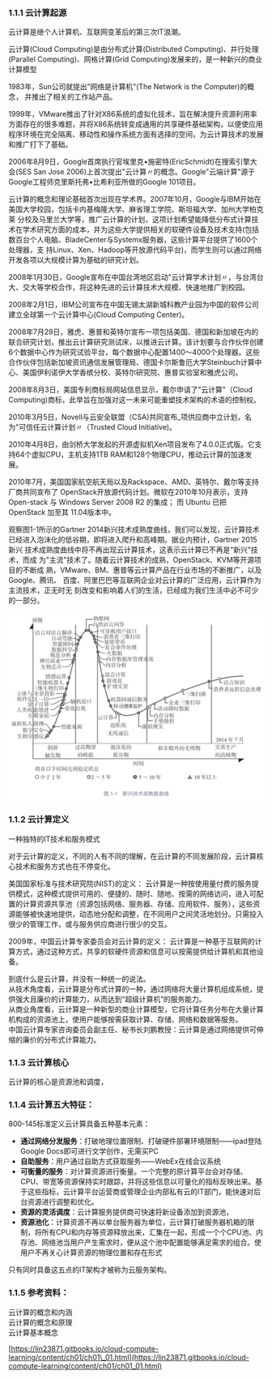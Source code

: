 ### 1.1.1 云计算起源
云计算是继个人计算机、互联网变革后的第三次IT浪潮。

云计算(Cloud Computing)是由分布式计算(Distributed Computing)、并行处理(Parallel 
Computing)、网格计算(Grid Computing)发展来的，是一种新兴的商业计算模型

1983年，Sun公司就提出"网络是计算机"(The Network is the Computer)的概念， 并推出了相关的工作站产品。

1999年，VMware推出了针对X86系统的虚拟化技术，旨在解决提升资源利用率方面存在的很多难题，并将X86系统转变成通用的共享硬件基础架构，以便使应用程序环境在完全隔离、移动性和操作系统方面有选择的空间，为云计算技术的发展和推广打下了基础。

2006年8月9日，Google首席执行官埃里克•施密特(EricSchmidt)在搜索引擎大会(SES San Jose 2006)上首次提出"云计算〃的概念。Google"云端计算"源于Google工程师克里斯托弗•比希利亚所做的Google 101项目。

云计算的概念和理论基础首次出现在学术界。2007年10月，Google与IBM开始在美国大学校园，包括卡内基梅隆大学、麻省理工学院、斯坦福大学、加州大学柏克莱 分校及马里兰大学等，推广云计算的计划，这项计划希望能降低分布式计算技术在学术研究方面的成本，并为这些大学提供相关的软硬件设备及技术支持(包括数百台个人电脑、BladeCenter与Systemx服务器，这些计算平台提供了1600个处理器，支 持Linux、Xen、Hadoop等开放源代码平台)，而学生则可以通过网络开发各项以大规模计算为基础的研究计划。

2008年1月30日，Google宣布在中国台湾地区启动"云计算学术计划〃，与台湾台大、交大等学校合作，将这种先进的云计算技术大规模、快速地推广到校园。

2008年2月1日，IBM公司宣布在中国无锡太湖新城科教产业园为中国的软件公司建立全球第一个云计算中心(Cloud Computing Center)。

2008年7月29日，雅虎、惠普和英特尔宣布一项包括美国、德国和新加坡在内的联合研究计划，推出云计算研究测试床，以推进云计算。该计划要与合作伙伴创建6个数据中心作为研究试验平台，每个数据中心配置1400〜4000个处理器。这些合作伙伴包括新加坡资讯通信发展管理局、德国卡尔斯鲁厄大学Steinbuch计算中心、美国伊利诺伊大学香槟分校、英特尔研究院、惠普实验室和雅虎公司。

2008年8月3日，美国专利商标局网站信息显示，戴尔申请了"云计算"（Cloud Computing)商标，此举旨在加强对这一未来可能重塑技术架构的术语的控制权。

2010年3月5日，Novell与云安全联盟（CSA)共同宣布_项供应商中立计划，名为"可信任云计算计划〃（Trusted Cloud Initiative)。

2010年4月8日，甶剑桥大学发起的开源虚拟机Xen项目发布了4.0.0正式版。它支持64个虚拟CPU，主机支持1TB RAM和128个物理CPU，推动云计算的加速发展。

2010年7月，美国国家航空航天局以及Rackspace、AMD、英特尔、戴尔等支持厂商共同宣布了 OpenStack开放源代码计划。微软在2010年10月表示，支持Open-stack 与 Windows Server 2008 R2 的集成； 而 Ubuntu 已把 OpenStack 加至其 11.04版本中。

观察图1-1所示的Gartner 2014新兴技术成熟度曲线，我们可以发现，云计算技术 已经进入泡沬化的低谷期，即将进入爬升和高峰期。据业内预计，Gartner 2015新兴 技术成熟度曲线中将不再出现云计算技术，这表示云计算已不再是"新兴"技术，而成 为"主流"技术了。随着云计算技术的成熟，OpenStack、KVM等开源项目的不断成 熟，VMware、BM、惠普等云计算产品在行业市场的不断推广，以及Google、腾讯、 百度、阿里巴巴等互联网企业对云计算的广泛应用，云计算作为主流技术，正无时无 刻改变和影响着人们的生活，已经成为我们生活中必不可少的一部分。

![](../assets/新技术成熟度曲线.png)

### 1.1.2 云计算定义
一种独特的IT技术和服务模式

对于云计算的定义，不同的人有不同的理解，在云计算的不同发展阶段，云计算核心技术和服务方式也在不停变化。

美国国家标准与技术研究院(NIST)的定义：
云计算是一种按使用量付费的服务提供模式，这种模式提供可用的、便捷的、随时、随地、按需的网络访问，进入可配置的计算资源共享池（资源包括网络、服务器、存储、应用软件、服务），这些资源能够被快速地提供，动态地分配和调整，在不同用户之间灵活地划分。只需投入很少的管理工作，或与服务供应商进行很少的交互。

2009年，中国云计算专家委员会对云计算的定义：
云计算是一种基于互联网的计算方式，通过这种方式，共享的软硬件资源和信息可以按需提供给计算机和其他设 备。

到底什么是云计算，并没有一种统一的说法。  
从技术角度看，云计算是分布式计算的一种，通过网络将大量计算机组成系统，提供强大且廉价的计算能力，从而达到“超级计算机”的服务能力。  
从商业角度看，云计算是一种新型的商业计算模型，它将计算任务分布在大量计算机构成的资源池上，使用户能够按需获取计算、存储、网络和数据等服务。  
中国云计算专家咨询委员会副主任、秘书长刘鹏教授：云计算是通过网络提供可伸缩的廉价的分布式计算能力。
### 1.1.3 云计算核心

云计算的核心是资源池和调度，

### 1.1.4 云计算五大特征：

800-145标准定义云计算具备五种基本元素：

* **通过网络分发服务**：打破地理位置限制、打破硬件部署环境限制——ipad登陆Google Docs即可进行文学创作，无需买PC
* **自助服务**：用户通过自助方式获取服务——WebEx在线会议系统
* **可衡量的服务**：对计算资源进行衡量。一个完整的原计算平台会对存储、CPU、带宽等资源保持实时跟踪，并将这些信息以可量化的指标反映出来。基于这些指标，云计算平台运营商或管理企业内部私有云的IT部门，能快速对后台资源进行调整和优化。
* **资源的灵活调度**：云计算服务提供商可快速将新设备添加到资源池，
* **资源池化**：计算资源不再以单台服务器为单位，云计算打破服务器机箱的限制，将所有CPU和内存等资源释放出来，汇集在一起，形成一个个CPU池、内存池、网络池当用户产生需求时，便从这个池中配置能够满足需求的组合。使用户不再关心计算资源的物理位置和存在形式

只有同时具备这五点的IT架构才被称为云服务架构。

### 1.1.5 参考资料：

云计算的概念和内涵  
云计算的概念和原理  
云计算基本概念

[https://lin23871.gitbooks.io/cloud-compute-learning/content/ch01/ch01\_01.html](https://lin23871.gitbooks.io/cloud-compute-learning/content/ch01/ch01_01.html)

